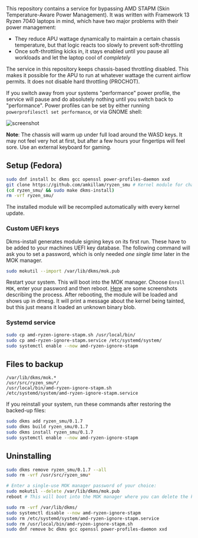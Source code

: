 This repository contains a service for bypassing AMD STAPM (Skin Temperature-Aware Power
Management). It was written with Framework 13 Ryzen 7040 laptops in mind, which have two major
problems with their power management:

* They reduce APU wattage dynamically to maintain a certain chassis temperature, but that logic
  reacts too slowly to prevent soft-throttling
* Once soft-throttling kicks in, it stays enabled until you pause all workloads and let the laptop
  cool of _completely_

The service in this repository keeps chassis-based throttling disabled. This makes it possible for
the APU to run at whatever wattage the current airflow permits. It does not disable hard throttling
(PROCHOT).

If you switch away from your systems "performance" power profile, the service will pause and do
absolutely nothing until you switch back to "performance". Power profiles can be set by either
running `powerprofilesctl set performance`, or via GNOME shell:

![screenshot](https://github.com/user-attachments/assets/d7382465-a156-4d30-aebd-bf5280214d77)

**Note**: The chassis will warm up under full load around the WASD keys. It may not feel very hot at
first, but after a few hours your fingertips will feel sore. Use an external keyboard for gaming.

## Setup (Fedora)

```sh
sudo dnf install bc dkms gcc openssl power-profiles-daemon xxd
git clone https://github.com/amkillam/ryzen_smu # Kernel module for changing power limits
(cd ryzen_smu/ && sudo make dkms-install)
rm -vrf ryzen_smu/
```

The installed module will be recompiled automatically with every kernel update.

### Custom UEFI keys

Dkms-install generates module signing keys on its first run. These have to be added to your machines
UEFI key database. The following command will ask you to set a password, which is only needed _one
single time_ later in the MOK manager.

```sh
sudo mokutil --import /var/lib/dkms/mok.pub
```

Restart your system. This will boot into the MOK manager. Choose `Enroll MOK`, enter your password
and then reboot.
[Here](https://github.com/dell/dkms/blob/f7f526c145ecc01fb4ac4eab3009b1879b14ced4/README.md#secure-boot)
are some screenshots describing the process. After rebooting, the module will be loaded and shows up
in dmesg. It will print a message about the kernel being tainted, but this just means it loaded an
unknown binary blob.

### Systemd service

```sh
sudo cp amd-ryzen-ignore-stapm.sh /usr/local/bin/
sudo cp amd-ryzen-ignore-stapm.service /etc/systemd/system/
sudo systemctl enable --now amd-ryzen-ignore-stapm
```

## Files to backup

```
/var/lib/dkms/mok.*
/usr/src/ryzen_smu*/
/usr/local/bin/amd-ryzen-ignore-stapm.sh
/etc/systemd/system/amd-ryzen-ignore-stapm.service
```

If you reinstall your system, run these commands after restoring the backed-up files:

```sh
sudo dkms add ryzen_smu/0.1.7
sudo dkms build ryzen_smu/0.1.7
sudo dkms install ryzen_smu/0.1.7
sudo systemctl enable --now amd-ryzen-ignore-stapm
```

## Uninstalling

```sh
sudo dkms remove ryzen_smu/0.1.7 --all
sudo rm -vrf /usr/src/ryzen_smu*

# Enter a single-use MOK manager password of your choice:
sudo mokutil --delete /var/lib/dkms/mok.pub
reboot # This will boot into the MOK manager where you can delete the key

sudo rm -vrf /var/lib/dkms/
sudo systemctl disable --now amd-ryzen-ignore-stapm
sudo rm /etc/systemd/system/amd-ryzen-ignore-stapm.service
sudo rm /usr/local/bin/amd-ryzen-ignore-stapm.sh
sudo dnf remove bc dkms gcc openssl power-profiles-daemon xxd
```
